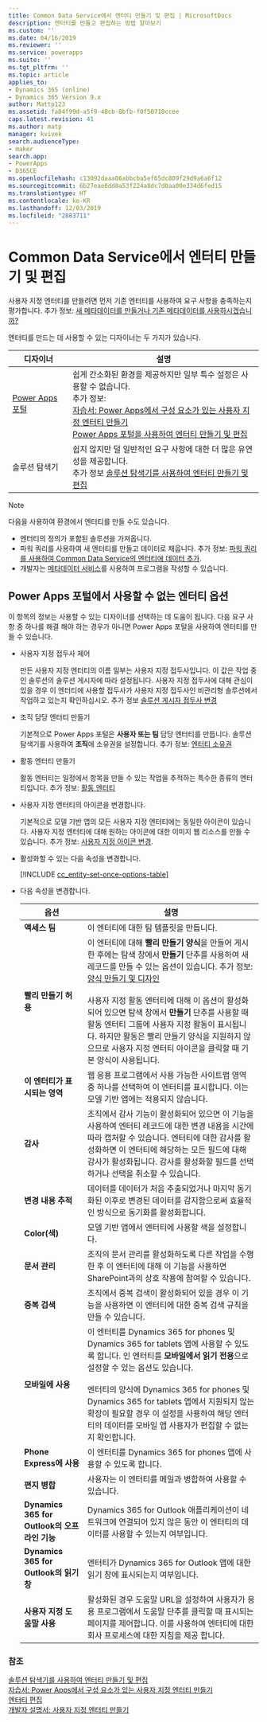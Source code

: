 ```yaml
---
title: Common Data Service에서 엔터티 만들기 및 편집 | MicrosoftDocs
description: 엔터티를 만들고 편집하는 방법 알아보기
ms.custom: ''
ms.date: 04/16/2019
ms.reviewer: ''
ms.service: powerapps
ms.suite: ''
ms.tgt_pltfrm: ''
ms.topic: article
applies_to:
- Dynamics 365 (online)
- Dynamics 365 Version 9.x
author: Mattp123
ms.assetid: fa04f99d-a5f9-48cb-8bfb-f0f50718ccee
caps.latest.revision: 41
ms.author: matp
manager: kvivek
search.audienceType:
- maker
search.app:
- PowerApps
- D365CE
ms.openlocfilehash: c13092daaa86abbcba5ef65dc809f29d9a6a6f12
ms.sourcegitcommit: 6b27eae6dd8a53f224a8dc7d0aa00e334d6fed15
ms.translationtype: HT
ms.contentlocale: ko-KR
ms.lasthandoff: 12/03/2019
ms.locfileid: "2883711"
---
```

# <a name="create-and-edit-entities-in-common-data-service"></a>Common Data Service에서 엔터티 만들기 및 편집

사용자 지정 엔터티를 만들려면 먼저 기존 엔터티를 사용하여 요구 사항을 충족하는지 평가합니다. 추가 정보: [새 메타데이터를 만들거나 기존 메타데이터를 사용하시겠습니까?](create-edit-metadata.md#create-new-metadata-or-use-existing-metadata)

엔터티를 만드는 데 사용할 수 있는 디자이너는 두 가지가 있습니다.

|디자이너| 설명|
|--|--|
|[Power Apps 포털](https://make.powerapps.com/?utm_source=padocs&utm_medium=linkinadoc&utm_campaign=referralsfromdoc)|쉽게 간소화된 환경을 제공하지만 일부 특수 설정은 사용할 수 없습니다.<br />추가 정보: <br />[자습서: Power Apps에서 구성 요소가 있는 사용자 지정 엔터티 만들기](/powerapps/maker/common-data-service/create-custom-entity)<br />[Power Apps 포털을 사용하여 엔터티 만들기 및 편집](create-edit-entities-portal.md)|
|솔루션 탐색기|쉽지 않지만 덜 일반적인 요구 사항에 대한 더 많은 유연성을 제공합니다. <br />추가 정보 [솔루션 탐색기를 사용하여 엔터티 만들기 및 편집](create-edit-entities-solution-explorer.md)|

> [!NOTE]
> 다음을 사용하여 환경에서 엔터티를 만들 수도 있습니다.
> - 엔터티의 정의가 포함된 솔루션을 가져옵니다.
> - 파워 쿼리를 사용하여 새 엔터티를 만들고 데이터로 채웁니다. 추가 정보: [파워 쿼리를 사용하여 Common Data Service의 엔터티에 데이터 추가](/powerapps/maker/common-data-service/data-platform-cds-newentity-pq).
> - 개발자는 [메타데이터 서비스](/powerapps/developer/common-data-service/use-web-services#metadata-services)를 사용하여 프로그램을 작성할 수 있습니다.


## <a name="entity-options-not-available-in-the-power-apps-portal"></a>Power Apps 포털에서 사용할 수 없는 엔터티 옵션

이 항목의 정보는 사용할 수 있는 디자이너를 선택하는 데 도움이 됩니다. 다음 요구 사항 중 하나를 해결 해야 하는 경우가 아니면 Power Apps 포털을 사용하여 엔터티를 만들 수 있습니다.

- 사용자 지정 접두사 제어

  만든 사용자 지정 엔터티의 이름 일부는 사용자 지정 접두사입니다. 이 값은 작업 중인 솔루션의 솔루션 게시자에 따라 설정됩니다. 사용자 지정 접두사에 대해 관심이 있을 경우 이 엔터티에 사용할 접두사가 사용자 지정 접두사인 비관리형 솔루션에서 작업하고 있는지 확인하십시오. 추가 정보 [솔루션 게시자 접두사 변경](change-solution-publisher-prefix.md)

- 조직 담당 엔터티 만들기

  기본적으로 Power Apps 포털은 **사용자 또는 팀** 담당 엔터티를 만듭니다. 솔루션 탐색기를 사용하여 **조직**에 소유권을 설정합니다. 추가 정보: [엔터티 소유권](types-of-entities.md#entity-ownership)

- 활동 엔터티 만들기

  활동 엔터티는 일정에서 항목을 만들 수 있는 작업을 추적하는 특수한 종류의 엔터티입니다. 추가 정보: [활동 엔터티](types-of-entities.md#activity-entities)

- 사용자 지정 엔터티의 아이콘을 변경합니다.

  기본적으로 모델 기반 앱의 모든 사용자 지정 엔터티에는 동일한 아이콘이 있습니다. 사용자 지정 엔터티에 대해 원하는 아이콘에 대한 이미지 웹 리소스를 만들 수 있습니다. 추가 정보:  [사용자 지정 아이콘 변경](../model-driven-apps/change-custom-entity-icons.md). 

- 활성화할 수 있는 다음 속성을 변경합니다.

  [!INCLUDE [cc_entity-set-once-options-table](../../includes/cc_entity-set-once-options-table.md)]

- 다음 속성을 변경합니다.

  |옵션   |설명  |
  |---------|---------|
  |**액세스 팀**|이 엔터티에 대한 팀 템플릿을 만듭니다. |
  |**빨리 만들기 허용**|이 엔터티에 대해 **빨리 만들기 양식**을 만들어 게시한 후에는 탐색 창에서 **만들기** 단추를 사용하여 새 레코드를 만들 수 있는 옵션이 있습니다. 추가 정보: [양식 만들기 및 디자인](../model-driven-apps/create-design-forms.md)<br /><br /> 사용자 지정 활동 엔터티에 대해 이 옵션이 활성화되어 있으면 탐색 창에서 **만들기** 단추를 사용할 때 활동 엔터티 그룹에 사용자 지정 활동이 표시됩니다. 하지만 활동은 빨리 만들기 양식을 지원하지 않으므로 사용자 지정 엔터티 아이콘을 클릭할 때 기본 양식이 사용됩니다.|
  |**이 엔터티가 표시되는 영역**|웹 응용 프로그램에서 사용 가능한 사이트맵 영역 중 하나를 선택하여 이 엔터티를 표시합니다. 이는 모델 기반 앱에는 적용되지 않습니다.|
  |**감사**|조직에서 감사 기능이 활성화되어 있으면 이 기능을 사용하여 엔터티 레코드에 대한 변경 내용을 시간에 따라 캡처할 수 있습니다. 엔터티에 대한 감사를 활성화하면 이 엔터티에 해당하는 모든 필드에 대해 감사가 활성화됩니다. 감사를 활성화할 필드를 선택하거나 선택을 취소할 수 있습니다.|
  |**변경 내용 추적**|데이터를 데이터가 처음 추출되었거나 마지막 동기화된 이후로 변경된 데이터를 감지함으로써 효율적인 방식으로 동기화를 활성화합니다.  |
  |**Color(색)**|모델 기반 앱에서 엔터티에 사용할 색을 설정합니다.|
  |**문서 관리**|조직의 문서 관리를 활성화하도록 다른 작업을 수행한 후 이 엔터티에 대해 이 기능을 사용하면 SharePoint과의 상호 작용에 참여할 수 있습니다. |
  |**중복 검색**|조직에서 중복 검색이 활성화되어 있을 경우 이 기능을 사용하면 이 엔터티에 대한 중복 검색 규칙을 만들 수 있습니다.|
  |**모바일에 사용**|이 엔터티를 Dynamics 365 for phones 및 Dynamics 365 for tablets 앱에 사용할 수 있도록 합니다. 인 엔터티를 **모바일에서 읽기 전용**으로 설정할 수 있는 옵션도 있습니다.<br /><br /> 엔터티의 양식에 Dynamics 365 for phones 및 Dynamics 365 for tablets 앱에서 지원되지 않는 확장이 필요할 경우 이 설정을 사용하여 해당 엔터티의 데이터를 모바일 앱 사용자가 편집할 수 없는지 확인합니다.|
  |**Phone Express에 사용**|이 엔터티를 Dynamics 365 for phones 앱에 사용할 수 있도록 합니다.|
  |**편지 병합**|사용자는 이 엔터티를 메일과 병합하여 사용할 수 있습니다.|
  |**Dynamics 365 for Outlook의 오프라인 기능**|Dynamics 365 for Outlook 애플리케이션이 네트워크에 연결되어 있지 않은 동안 이 엔터티의 데이터를 사용할 수 있는지 여부입니다.|
  |**Dynamics 365 for Outlook의 읽기 창**|엔터티가 Dynamics 365 for Outlook 앱에 대한 읽기 창에 표시되는지 여부입니다.|
  |**사용자 지정 도움말 사용**|활성화된 경우 도움말 URL을 설정하여 사용자가 응용 프로그램에서 도움말 단추를 클릭할 때 표시되는 페이지를 제어합니다. 이를 사용하여 엔터티에 대한 회사 프로세스에 대한 지침을 제공 합니다.|


### <a name="see-also"></a>참조

[솔루션 탐색기를 사용하여 엔터티 만들기 및 편집](create-edit-entities-solution-explorer.md)<br />
[자습서: Power Apps에서 구성 요소가 있는 사용자 지정 엔터티 만들기](/powerapps/maker/common-data-service/create-custom-entity)<br />
[엔터티 편집](edit-entities.md)<br />
[개발자 설명서: 사용자 지정 엔터티 만들기](/dynamics365/customer-engagement/developer/org-service/create-custom-entity)
